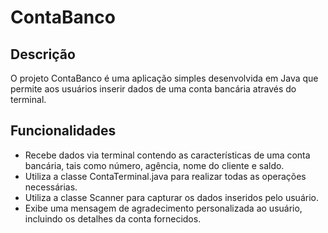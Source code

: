 # ContaBanco

## Descrição

O projeto ContaBanco é uma aplicação simples desenvolvida em Java que permite aos usuários inserir dados de uma conta bancária através do terminal.

## Funcionalidades

- Recebe dados via terminal contendo as características de uma conta bancária, tais como número, agência, nome do cliente e saldo.
- Utiliza a classe ContaTerminal.java para realizar todas as operações necessárias.
- Utiliza a classe Scanner para capturar os dados inseridos pelo usuário.
- Exibe uma mensagem de agradecimento personalizada ao usuário, incluindo os detalhes da conta fornecidos.
